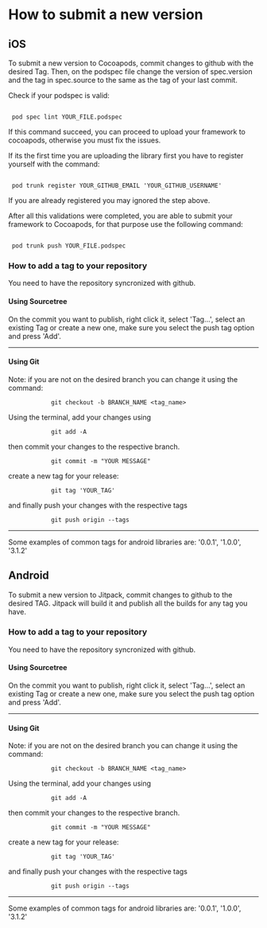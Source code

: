 # How to submit a new version

## iOS

To submit a new version to Cocoapods, commit changes to github with the desired Tag.
Then, on the podspec file change the version of spec.version and the tag in spec.source to the same as the tag of your last commit.

Check if your podspec is valid:

```

 pod spec lint YOUR_FILE.podspec

```

If this command succeed, you can proceed to upload your framework to cocoapods, otherwise you must fix the issues.

If its the first time you are uploading the library first you have to register yourself with the command:

```

 pod trunk register YOUR_GITHUB_EMAIL 'YOUR_GITHUB_USERNAME'

```

If you are already registered you may ignored the step above.

After all this validations were completed, you are able to submit your framework to Cocoapods, for that purpose use the following command:

```

 pod trunk push YOUR_FILE.podspec

```

### How to add a tag to your repository

You need to have the repository syncronized with github.

#### Using Sourcetree

On the commit you want to publish, right click it, select 'Tag...', select an existing Tag or create a new one, make sure you select the push tag option and press 'Add'.

---

#### Using Git

Note: if you are not on the desired branch you can change it using the command:

````
			git checkout -b BRANCH_NAME <tag_name>
````

Using the terminal, add your changes using 

````
			git add -A
````

then commit your changes to the respective branch.

````
			git commit -m "YOUR MESSAGE"
````

create a new tag for your release:

````
			git tag 'YOUR_TAG'
````

and finally push your changes with the respective tags

````
			git push origin --tags
````

---

Some examples of common tags for android libraries are: '0.0.1', '1.0.0', '3.1.2'

## Android

To submit a new version to Jitpack, commit changes to github to the desired TAG.
Jitpack will build it and publish all the builds for any tag you have.

### How to add a tag to your repository

You need to have the repository syncronized with github.

#### Using Sourcetree

On the commit you want to publish, right click it, select 'Tag...', select an existing Tag or create a new one, make sure you select the push tag option and press 'Add'.

---

#### Using Git

Note: if you are not on the desired branch you can change it using the command:

````
			git checkout -b BRANCH_NAME <tag_name>
````

Using the terminal, add your changes using 

````
			git add -A
````

then commit your changes to the respective branch.

````
			git commit -m "YOUR MESSAGE"
````

create a new tag for your release:

````
			git tag 'YOUR_TAG'
````

and finally push your changes with the respective tags

````
			git push origin --tags
````

---

Some examples of common tags for android libraries are: '0.0.1', '1.0.0', '3.1.2'
